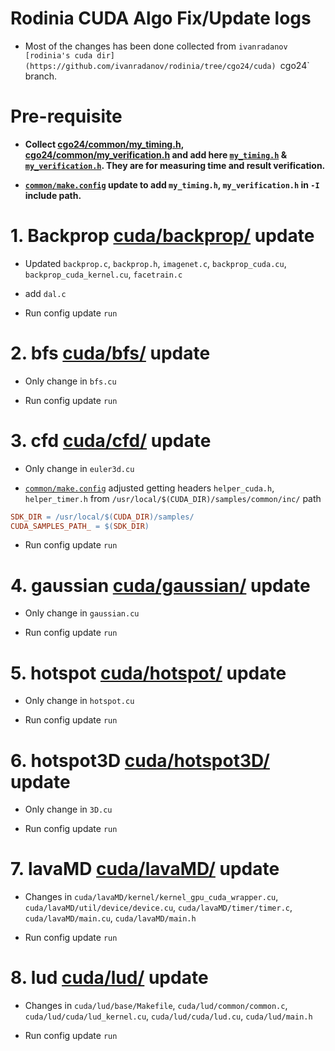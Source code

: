 # Rodinia CUDA Algo Fix/Update logs

- Most of the changes has been done collected from `ivanradanov [rodinia's cuda dir](https://github.com/ivanradanov/rodinia/tree/cgo24/cuda) `cgo24` branch.


# Pre-requisite

- **Collect [cgo24/common/my_timing.h](https://github.com/ivanradanov/rodinia/tree/cgo24/common/), [cgo24/common/my_verification.h](https://github.com/ivanradanov/rodinia/tree/cgo24/common/my_verification.h) and add here  [`my_timing.h`](common/my_timing.h) & [`my_verification.h`](common/my_verification.h). They are for measuring time and result verification.**

- **[`common/make.config`](common/make.config) update to add `my_timing.h`, `my_verification.h` in `-I` include path.**


# 1. Backprop [cuda/backprop/](cuda/backprop/) update

- Updated `backprop.c`, `backprop.h`, `imagenet.c`, `backprop_cuda.cu`, `backprop_cuda_kernel.cu`,  `facetrain.c`

- add `dal.c`

- Run config update `run`



# 2. bfs [cuda/bfs/](cuda/bfs/) update

- Only change in `bfs.cu`

- Run config update `run`



# 3. cfd [cuda/cfd/](cuda/cfd/) update

- Only change in `euler3d.cu`

- [`common/make.config`](common/make.config) adjusted getting headers `helper_cuda.h`, `helper_timer.h` from `/usr/local/$(CUDA_DIR)/samples/common/inc/` path

```Makefile
SDK_DIR = /usr/local/$(CUDA_DIR)/samples/
CUDA_SAMPLES_PATH_ = $(SDK_DIR)
```

- Run config update `run`



# 4. gaussian [cuda/gaussian/](cuda/gaussian/) update

- Only change in `gaussian.cu`

- Run config update `run`



# 5. hotspot [cuda/hotspot/](cuda/hotspot/) update

- Only change in `hotspot.cu`

- Run config update `run`



# 6. hotspot3D [cuda/hotspot3D/](cuda/hotspot3D/) update

- Only change in `3D.cu`

- Run config update `run`



# 7. lavaMD [cuda/lavaMD/](cuda/lavaMD/) update

- Changes in `cuda/lavaMD/kernel/kernel_gpu_cuda_wrapper.cu`, `cuda/lavaMD/util/device/device.cu`, `cuda/lavaMD/timer/timer.c`, `cuda/lavaMD/main.cu`, `cuda/lavaMD/main.h`

- Run config update `run`



# 8. lud [cuda/lud/](cuda/lud/) update

- Changes in `cuda/lud/base/Makefile`, `cuda/lud/common/common.c`, `cuda/lud/cuda/lud_kernel.cu`, `cuda/lud/cuda/lud.cu`, `cuda/lud/main.h`

- Run config update `run`
